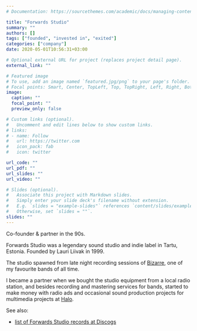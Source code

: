 ```yaml
---
# Documentation: https://sourcethemes.com/academic/docs/managing-content/

title: "Forwards Studio"
summary: ""
authors: []
tags: ["founded", "invested in", "exited"]
categories: ["company"]
date: 2020-05-01T10:56:31+03:00

# Optional external URL for project (replaces project detail page).
external_link: ""

# Featured image
# To use, add an image named `featured.jpg/png` to your page's folder.
# Focal points: Smart, Center, TopLeft, Top, TopRight, Left, Right, BottomLeft, Bottom, BottomRight.
image:
  caption: ""
  focal_point: ""
  preview_only: false

# Custom links (optional).
#   Uncomment and edit lines below to show custom links.
# links:
# - name: Follow
#   url: https://twitter.com
#   icon_pack: fab
#   icon: twitter

url_code: ""
url_pdf: ""
url_slides: ""
url_video: ""

# Slides (optional).
#   Associate this project with Markdown slides.
#   Simply enter your slide deck's filename without extension.
#   E.g. `slides = "example-slides"` references `content/slides/example-slides.md`.
#   Otherwise, set `slides = ""`.
slides: ""
---
```

Co-founder & partner in the 90s.

Forwards Studio was a legendary sound studio and indie label in Tartu, Estonia. Founded by Lauri Liivak in 1999.

The studio spawned from late night recording sessions of [Bizarre](https://open.spotify.com/artist/5mDPYVLb5yNwRvxK5yPRZJ?si=o_aBm7JITOeV4K57kXKy-Q), one of my favourite bands of all time. 

I became a partner when we bought the studio equipment from a local radio station, and besides recording and mastering services for bands, started to make money with radio ads and occasional sound production projects for multimedia projects at [Halo](/project/halo).

See also:
* [list of Forwards Studio records at Discogs](https://www.discogs.com/label/355503-Forwards-Studio?sort=year&sort_order=)

